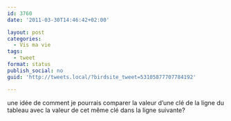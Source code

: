 ```yaml
---
id: 3760
date: '2011-03-30T14:46:42+02:00'

layout: post
categories:
  - Vis ma vie
tags:
  - tweet
format: status
publish_social: no
guid: 'http://tweets.local/?birdsite_tweet=53105877707784192'

---
```


une idée de comment je pourrais comparer la valeur d’une clé de la ligne du tableau avec la valeur de cet même clé dans la ligne suivante?